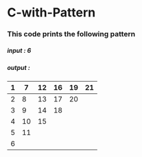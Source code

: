 # C-with-Pattern
### This code prints the following pattern
##### input : 6
##### output :
| 1 | 7  | 12 | 16 | 19 | 21 |
|---|----|----|----|----|----|
| 2 | 8  | 13 | 17 | 20 |    |
| 3 | 9  | 14 | 18 |    |    |
| 4 | 10 | 15 |    |    |    |
| 5 | 11 |    |    |    |    |
| 6 |    |    |    |    |    |
